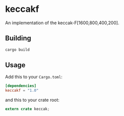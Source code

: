 # keccakf

An implementation of the keccak-F[1600,800,400,200]. 

## Building

```bash
cargo build
```

## Usage

Add this to your `Cargo.toml`:

```toml
[dependencies]
keccakf = "1.0"
```

and this to your crate root:

```rust
extern crate keccak;
```
 
